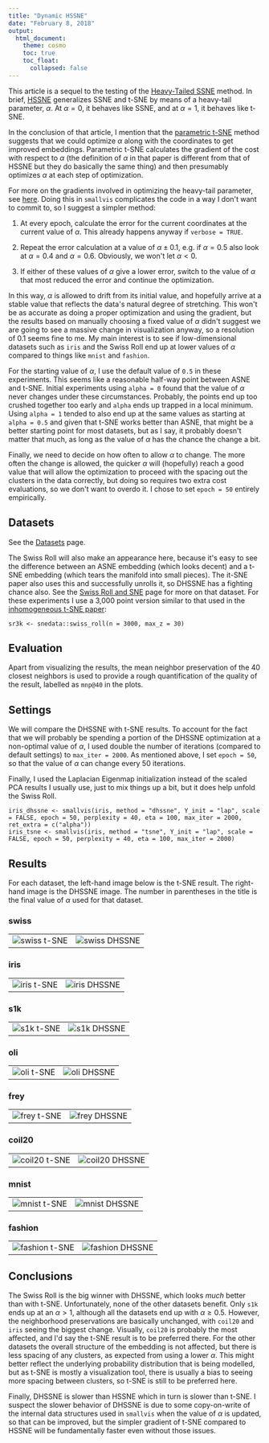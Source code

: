 ```yaml
---
title: "Dynamic HSSNE"
date: "February 8, 2018"
output:
  html_document:
    theme: cosmo
    toc: true
    toc_float:
      collapsed: false
---
```


This article is a sequel to the testing of the 
[Heavy-Tailed SSNE](https://jlmelville.github.io/smallvis/hssne.html) method.
In brief, [HSSNE](https://papers.nips.cc/paper/3770-heavy-tailed-symmetric-stochastic-neighbor-embedding) 
generalizes SSNE and t-SNE by means of a heavy-tail parameter, 
$\alpha$. At $\alpha = 0$, it behaves like SSNE, and at $\alpha = 1$, it behaves
like t-SNE. 

In the conclusion of that article, I mention that the 
[parametric t-SNE](http://proceedings.mlr.press/v5/maaten09a) method suggests
that we could optimize $\alpha$ along with the coordinates to get improved
embeddings. Parametric t-SNE calculates the gradient of the cost with respect
to $\alpha$ (the definition of $\alpha$ in that paper is different from that of
HSSNE but they do basically the same thing) and then presumably optimizes
$\alpha$ at each step of optimization.

For more on the gradients involved in optimizing the heavy-tail parameter, see
[here](http://jlmelville.github.io/sneer/dynamic-hssne.html). Doing this in 
`smallvis` complicates the code in a way I don't want to commit to, so I suggest
a simpler method: 

1. At every epoch, calculate the error for the current coordinates at the
current value of $\alpha$. This already happens anyway if `verbose = TRUE`.

1. Repeat the error calculation at a value of $\alpha \pm 0.1$, e.g. if
$\alpha = 0.5$ also look at $\alpha = 0.4$ and $\alpha = 0.6$. Obviously, we
won't let $\alpha \lt 0$.

1. If either of these values of $\alpha$ give a lower error, switch to the value
of $\alpha$ that most reduced the error and continue the optimization.

In this way, $\alpha$ is allowed to drift from its initial value, and hopefully
arrive at a stable value that reflects the data's natural degree of stretching.
This won't be as accurate as doing a proper optimization and using the gradient,
but the results based on manually choosing a fixed value of $\alpha$ didn't
suggest we are going to see a massive change in visualization anyway, so a
resolution of 0.1 seems fine to me. My main interest is to see if
low-dimensional datasets such as `iris` and the Swiss Roll end up at lower
values of $\alpha$ compared to things like `mnist` and `fashion`.

For the starting value of $\alpha$, I use the default value of `0.5` in these
experiments. This seems like a reasonable half-way point between ASNE and t-SNE.
Initial experiments using `alpha = 0` found that the value of $\alpha$ never
changes under these circumstances. Probably, the points end up too crushed
together too early and `alpha` ends up trapped in a local minimum. Using `alpha
= 1` tended to also end up at the same values as starting at `alpha = 0.5` and
given that t-SNE works better than ASNE, that might be a better starting point
for most datasets, but as I say, it probably doesn't matter that much, as long
as the value of $\alpha$ has the chance the change a bit.

Finally, we need to decide on how often to allow $\alpha$ to change. The more
often the change is allowed, the quicker $\alpha$ will (hopefully) reach a 
good value that will allow the optimization to proceed with the spacing out
the clusters in the data correctly, but doing so requires two extra cost
evaluations, so we don't want to overdo it. I chose to set `epoch = 50` entirely
empirically.

## Datasets

See the [Datasets](https://jlmelville.github.io/smallvis/datasets.html) page.

The Swiss Roll will also make an appearance here, because it's easy to see
the difference between an ASNE embedding (which looks decent) and a t-SNE 
embedding (which tears the manifold into small pieces). The it-SNE paper also
uses this and successfully unrolls it, so DHSSNE has a fighting chance also. 
See the 
[Swiss Roll and SNE](https://jlmelville.github.io/smallvis/swisssne.html) page
for more on that dataset. For these experiments I use a 3,000 point version
similar to that used in the 
[inhomogeneous t-SNE paper](http://dx.doi.org/10.1007/978-3-319-46675-0_14):

```
sr3k <- snedata::swiss_roll(n = 3000, max_z = 30)
```

## Evaluation

Apart from visualizing the results, the mean neighbor preservation of the
40 closest neighbors is used to provide a rough quantification of the quality
of the result, labelled as `mnp@40` in the plots.

## Settings

We will compare the DHSSNE with t-SNE results. To account for the fact that we
will probably be spending a portion of the DHSSNE optimization at a non-optimal
value of $\alpha$, I used double the number of iterations (compared to default
settings) to `max_iter = 2000`. As mentioned above, I set `epoch = 50`, so that
the value of $\alpha$ can change every 50 iterations.

Finally, I used the Laplacian Eigenmap initialization instead of the scaled PCA
results I usually use, just to mix things up a bit, but it does help unfold
the Swiss Roll.

```
iris_dhssne <- smallvis(iris, method = "dhssne", Y_init = "lap", scale = FALSE, epoch = 50, perplexity = 40, eta = 100, max_iter = 2000, ret_extra = c("alpha"))
iris_tsne <- smallvis(iris, method = "tsne", Y_init = "lap", scale = FALSE, epoch = 50, perplexity = 40, eta = 100, max_iter = 2000)
```

## Results

For each dataset, the left-hand image below is the t-SNE result. The right-hand
image is the DHSSNE image. The number in parentheses in the title is the final
value of $\alpha$ used for that dataset.

### swiss

|                             |                           |
:----------------------------:|:--------------------------:
![swiss t-SNE](../img/dhssne/sr3k_tsne.png)|![swiss DHSSNE](../img/dhssne/sr3k_dhssne.png)

### iris

|                             |                           |
:----------------------------:|:--------------------------:
![iris t-SNE](../img/dhssne/iris_tsne.png)|![iris DHSSNE](../img/dhssne/iris_dhssne.png)


### s1k

|                             |                           |
:----------------------------:|:--------------------------:
![s1k t-SNE](../img/dhssne/s1k_tsne.png)|![s1k DHSSNE](../img/dhssne/s1k_dhssne.png)

### oli

|                             |                           |
:----------------------------:|:--------------------------:
![oli t-SNE](../img/dhssne/oli_tsne.png)|![oli DHSSNE](../img/dhssne/oli_dhssne.png)


### frey

|                             |                           |
:----------------------------:|:--------------------------:
![frey t-SNE](../img/dhssne/frey_tsne.png)|![frey DHSSNE](../img/dhssne/frey_dhssne.png)

### coil20

|                             |                           |
:----------------------------:|:--------------------------:
![coil20 t-SNE](../img/dhssne/coil20_tsne.png)|![coil20 DHSSNE](../img/dhssne/coil20_dhssne.png)

### mnist

|                             |                           |
:----------------------------:|:--------------------------:
![mnist t-SNE](../img/dhssne/mnist_tsne.png)|![mnist DHSSNE](../img/dhssne/mnist_dhssne.png)

### fashion

|                             |                           |
:----------------------------:|:--------------------------:
![fashion t-SNE](../img/dhssne/fashion_tsne.png)|![fashion DHSSNE](../img/dhssne/fashion_dhssne.png)

## Conclusions

The Swiss Roll is the big winner with DHSSNE, which looks *much* better than
with t-SNE. Unfortunately, none of the other datasets benefit. Only `s1k` ends
up at an $\alpha \gt 1$, although all the datasets end up with $\alpha \ge 0.5$.
However, the neighborhood preservations are basically unchanged, with `coil20`
and `iris` seeing the biggest change. Visually, `coil20` is probably the most 
affected, and I'd say the t-SNE result is to be preferred there. For the other
datasets the overall structure of the embedding is not affected, but there is
less spacing of any clusters, as expected from using a lower $\alpha$. This
might better reflect the underlying probability distribution that is being 
modelled, but as t-SNE is mostly a visualization tool, there is usually a bias
to seeing more spacing between clusters, so t-SNE is still to be preferred here.

Finally, DHSSNE is slower than HSSNE which in turn is slower than t-SNE. I
suspect the slower behavior of DHSSNE is due to some copy-on-write of the
internal data structures used in `smallvis` when the value of $\alpha$ is
updated, so that can be improved, but the simpler gradient of t-SNE compared to
HSSNE will be fundamentally faster even without those issues.
